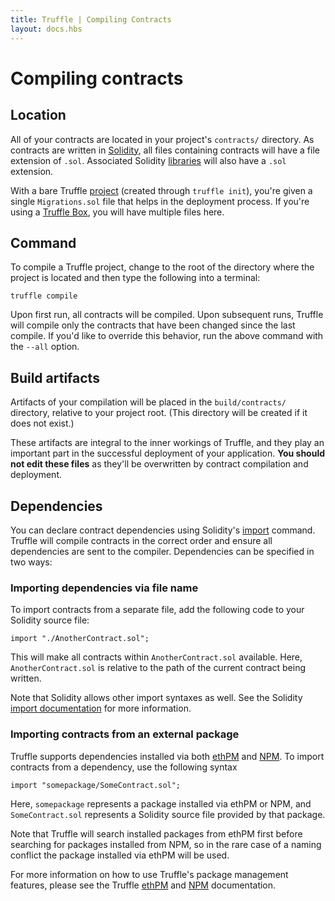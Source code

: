 ```yaml
---
title: Truffle | Compiling Contracts
layout: docs.hbs
---
```

# Compiling contracts

## Location

All of your contracts are located in your project's `contracts/` directory. As contracts are written in [Solidity](https://solidity.readthedocs.io/en/develop/), all files containing contracts will have a file extension of `.sol`. Associated Solidity [libraries](http://solidity.readthedocs.org/en/latest/contracts.html#libraries) will also have a `.sol` extension.

With a bare Truffle [project](/docs/truffle/quickstart) (created through `truffle init`), you're given a single `Migrations.sol` file that helps in the deployment process. If you're using a [Truffle Box](/boxes), you will have multiple files here.

## Command

To compile a Truffle project, change to the root of the directory where the project is located and then type the following into a terminal:

```shell
truffle compile
```

Upon first run, all contracts will be compiled. Upon subsequent runs, Truffle will compile only the contracts that have been changed since the last compile. If you'd like to override this behavior, run the above command with the `--all` option.

## Build artifacts

Artifacts of your compilation will be placed in the `build/contracts/` directory, relative to your project root. (This directory will be created if it does not exist.)

These artifacts are integral to the inner workings of Truffle, and they play an important part in the successful deployment of your application. **You should not edit these files** as they'll be overwritten by contract compilation and deployment.

## Dependencies

You can declare contract dependencies using Solidity's [import](http://solidity.readthedocs.org/en/latest/layout-of-source-files.html#importing-other-source-files) command. Truffle will compile contracts in the correct order and ensure all dependencies are sent to the compiler. Dependencies can be specified in two ways:

### Importing dependencies via file name

To import contracts from a separate file, add the following code to your Solidity source file:

```solidity
import "./AnotherContract.sol";
```

This will make all contracts within `AnotherContract.sol` available. Here, `AnotherContract.sol` is relative to the path of the current contract being written.

Note that Solidity allows other import syntaxes as well. See the Solidity [import documentation](http://solidity.readthedocs.org/en/latest/layout-of-source-files.html#importing-other-source-files) for more information.

### Importing contracts from an external package

Truffle supports dependencies installed via both [ethPM](/docs/truffle/getting-started/package-management-via-ethpm) and [NPM](/docs/truffle/getting-started/package-management-via-npm). To import contracts from a dependency, use the following syntax

```solidity
import "somepackage/SomeContract.sol";
```

Here, `somepackage` represents a package installed via ethPM or NPM, and `SomeContract.sol` represents a Solidity source file provided by that package.

Note that Truffle will search installed packages from ethPM first before searching for packages installed from NPM, so in the rare case of a naming conflict the package installed via ethPM will be used.

For more information on how to use Truffle's package management features, please see the Truffle [ethPM](/docs/truffle/getting-started/package-management-via-ethpm) and [NPM](/docs/truffle/getting-started/package-management-via-npm) documentation.
